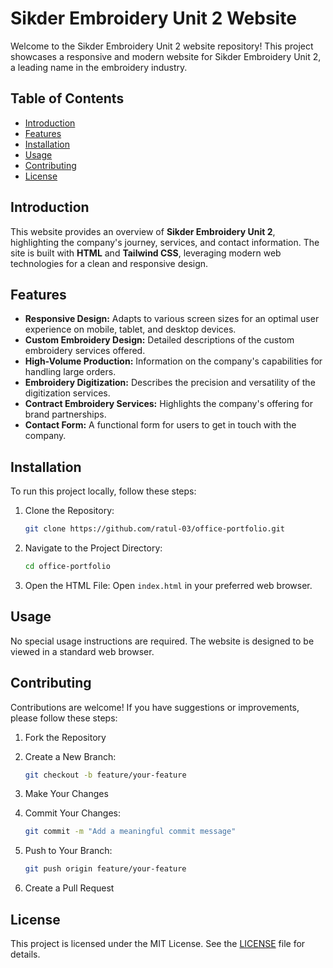 # Sikder Embroidery Unit 2 Website

Welcome to the Sikder Embroidery Unit 2 website repository! This project showcases a responsive and modern website for Sikder Embroidery Unit 2, a leading name in the embroidery industry.

## Table of Contents
- [Introduction](#introduction)
- [Features](#features)
- [Installation](#installation)
- [Usage](#usage)
- [Contributing](#contributing)
- [License](#license)

## Introduction
This website provides an overview of **Sikder Embroidery Unit 2**, highlighting the company's journey, services, and contact information. The site is built with **HTML** and **Tailwind CSS**, leveraging modern web technologies for a clean and responsive design.

## Features
- **Responsive Design:** Adapts to various screen sizes for an optimal user experience on mobile, tablet, and desktop devices.
- **Custom Embroidery Design:** Detailed descriptions of the custom embroidery services offered.
- **High-Volume Production:** Information on the company's capabilities for handling large orders.
- **Embroidery Digitization:** Describes the precision and versatility of the digitization services.
- **Contract Embroidery Services:** Highlights the company's offering for brand partnerships.
- **Contact Form:** A functional form for users to get in touch with the company.

## Installation
To run this project locally, follow these steps:

1. Clone the Repository:
    ```bash
    git clone https://github.com/ratul-03/office-portfolio.git
    ```

2. Navigate to the Project Directory:
    ```bash
    cd office-portfolio
    ```

3. Open the HTML File:
    Open `index.html` in your preferred web browser.

## Usage
No special usage instructions are required. The website is designed to be viewed in a standard web browser.

## Contributing
Contributions are welcome! If you have suggestions or improvements, please follow these steps:

1. Fork the Repository
2. Create a New Branch:
    ```bash
    git checkout -b feature/your-feature
    ```

3. Make Your Changes
4. Commit Your Changes:
    ```bash
    git commit -m "Add a meaningful commit message"
    ```

5. Push to Your Branch:
    ```bash
    git push origin feature/your-feature
    ```

6. Create a Pull Request

## License
This project is licensed under the MIT License. See the [LICENSE](LICENSE) file for details.
